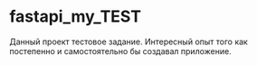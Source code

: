 # fastapi_my_TEST
Данный проект тестовое задание. 
Интересный опыт того как постепенно и самостоятельно бы создавал приложение. 